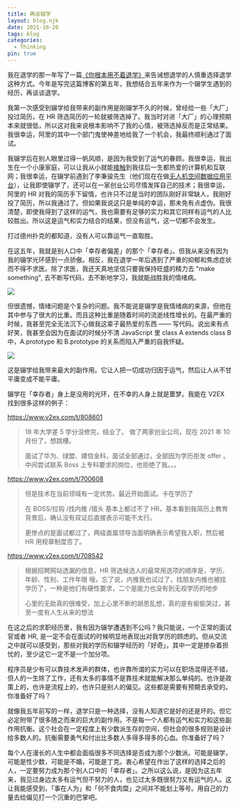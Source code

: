 ```yaml
---
title: 再谈辍学
layout: blog.njk
date: 2021-10-20
tags: blog
categories:
  - Thinking
pin: true
---
```


我在退学的那一年写了一篇[《你根本用不着退学》](/blog/you-dont-need-to-drop-out/)来告诫想退学的人慎重选择退学这种方式。今年是写完这篇博客的第五年，我想结合五年来作为一个辍学生遇到的经历，再谈谈退学。

我第一次感受到辍学给我带来的副作用是刚辍学不久的时候，曾经给一些「大厂」投过简历，在 HR 筛选简历的一轮就被筛选掉了。我当时对进「大厂」的心理预期本来就很低，所以这对我来说根本影响不了我的心情，被筛选掉反而是正常结果。我很幸运，阿里的其中一个部门鬼使神差地给我了一个机会，我最终顺利通过了面试。

我辍学后在别人眼里过得一帆风顺，是因为我受到了运气的眷顾。我很幸运，我出生在一个小康家庭，可以让我从小就能[接触](/blog/my-coding-road/)到我往后一生都热爱的计算机和互联网；我很幸运，在辍学前遇到了李秉骏先生（他们现在在做[无人机空间数据应用平台](https://meshkit.cn/)），让我即使辍学了，还可以在一家创业公司尽情发挥自己的技术；我很幸运，阿里的 HR 对我的简历手下留情，也许只不过是当时的团队刚好非常缺人，我刚好投了简历，所以我通过了。但如果我说这只是单纯的幸运，那未免有点虚伪。我很清楚，即使我得到了这样的运气，我也需要有足够的实力和其它同样有运气的人比较胜出。所以这是运气和实力结合的结果，但没有运气，这一切都不会发生。

打过德州扑克的都知道，没有人可以靠运气一直取胜。

在这五年，我就是别人口中「幸存者偏差」的那个「幸存者」。但我从来没有因为我的辍学光环感到一点骄傲。相反，我在退学一年后遇到了严重的抑郁和焦虑症状而不得不求医。除了求医，我还天真地坚信只要我保持旺盛的精力去 "make something", 去不断写代码，去不断地学习，我就能战胜我的情绪病。

![](https://gbstatic.djyde.com/uPic/OX8DpQ.png?x-oss-process=style/80)

但很遗憾，情绪问题是个复杂的问题。我不能说是辍学是我情绪病的来源，但他在其中参与了很大的比重。而且这种比重是随着时间的流逝线性增长的。在最严重的时候，我甚至完全无法沉下心做我这辈子最热爱的东西 —— 写代码。说出来有点好笑，我甚至会因为在面试的时候分不清 JavaScript 里 class A extends class B 中，A.prototype 和 B.prototype 的关系而陷入严重的自我怀疑。

![](https://gbstatic.djyde.com/uPic/W8ydFt.png?x-oss-process=style/80)

这是辍学给我带来最大的副作用。它让人把一切成功归因于运气，然后让人从不甘平庸变成不能平庸。

辍学在「幸存者」身上是没用的光环，在不幸的人身上就是噩梦。我能在 V2EX 找到很多这样的例子：

https://www.v2ex.com/t/808601

> 18 年大学差 5 学分没修完，结业了。 做了两家创业公司，现在 2021 年 10 月份了，想跳槽。
>
> 面试了华为、绿盟、建信金科，面试全部通过，全部因为学历拒发 offer 。 中间尝试联系 Boss 上专科要求的岗位，也拒绝了我。。。

https://www.v2ex.com/t/700608

> 但是技术在当前领域有一定优势。最近开始面试。卡在学历了
>
> 在 BOSS/拉钩 /找内推 /猎头 基本上都过不了 HR，基本看到我简历上教育背景后，确认没有双证后直接表示可能不太行。
>
> 更惨点的是面试都过了，两级直属领导当面明确表示希望我入职，然后被 HR 用规章制度否了。

https://www.v2ex.com/t/708542

> 根据招聘网站透漏的信息，HR 筛选候选人的最常用选项的顺序是，学历、年龄、性别、工作年限 哦，忘了说，内推我也试过了，找朋友内推也被挂学历了，一种是他们有硬性要求，二个是能力也没有到无视学历的地步
>
> 心里的无助真的很难受，加上心里不断的胡思乱想，真的是有偷偷哭过，甚至一度有人生从来的想法

在这之后的求职经历里，我有因为辍学遭遇到不公吗？我只能说，一个正常的面试官或者 HR, 是一定不会在面试的时候明显地表现出对我学历的顾虑的。但从交流之中就可以感受到，那些对我的学历和辍学经历的「好奇」，其中一定是掺杂着担忧的，至少这它一定不是一个加分项。

程序员是少有可以靠技术发声的群体，也许靠所谓的实力可以在职场混得还不错，但人的一生除了工作，还有太多的事情不是靠技术就能解决那么单纯的。也许是政策上的，也许是流程上的，也许只是别人的偏见。这些都是需要有预期去承受的。你准备好了吗？

就像我五年前写的一样，退学只是一种选择，没有人知道它是好的还是坏的。但它必定附带了很多随之而来的巨大的副作用。不是每一个人都有运气和实力和这些副作用抗衡。这个社会在一定程度上有少数派生存的空间，但社会的很多规则是设计给多数人的。抗衡需要勇气和付出比多数人多得多得多的心血。你准备好了吗？

每个人在漫长的人生中都会面临很多不同选择是否成为那个少数派。可能是辍学，可能是性少数，可能是不婚，可能是丁克。衷心希望在作出了这样的选择之后的人，一定要努力成为那个别人口中的「幸存者」。之所以这么说，是因为这五年来，我见过身边太多有运气但不努力的人，也见过太多既很努力又有运气的人。这让我能感受到，「事在人为」和「何不食肉糜」之间并不能划上等号。用自己的力量去给偏见打一个沉重的巴掌吧。

